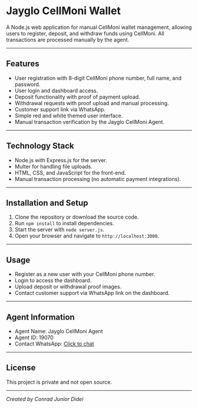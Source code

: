 # Jayglo CellMoni Wallet

A Node.js web application for manual CellMoni wallet management, allowing users to register, deposit, and withdraw funds using CellMoni. All transactions are processed manually by the agent.

---

## Features

- User registration with 8-digit CellMoni phone number, full name, and password.
- User login and dashboard access.
- Deposit functionality with proof of payment upload.
- Withdrawal requests with proof upload and manual processing.
- Customer support link via WhatsApp.
- Simple red and white themed user interface.
- Manual transaction verification by the Jayglo CellMoni Agent.

---

## Technology Stack

- Node.js with Express.js for the server.
- Multer for handling file uploads.
- HTML, CSS, and JavaScript for the front-end.
- Manual transaction processing (no automatic payment integrations).

---

## Installation and Setup

1. Clone the repository or download the source code.
2. Run `npm install` to install dependencies.
3. Start the server with `node server.js`.
4. Open your browser and navigate to `http://localhost:3000`.

---

## Usage

- Register as a new user with your CellMoni phone number.
- Login to access the dashboard.
- Upload deposit or withdrawal proof images.
- Contact customer support via WhatsApp link on the dashboard.

---

## Agent Information

- Agent Name: Jayglo CellMoni Agent
- Agent ID: 19070
- Contact WhatsApp: [Click to chat](https://wa.me/71634839)

---

## License

This project is private and not open source.

---

*Created by Conrad Junior Didei*
